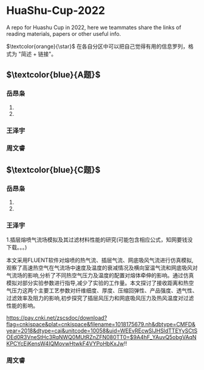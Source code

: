 # HuaShu-Cup-2022
A repo for Huashu Cup in 2022, here we teammates share the links of reading materials, papers or other useful info.

$\textcolor{orange}{\star}$ 在各自分区中可以把自己觉得有用的信息罗列，格式为 "简述 + 链接"。

## $\textcolor{blue}{A题}$
### 岳昂枭
1.
2.

### 王泽宇

### 周文睿



## $\textcolor{blue}{C题}$
### 岳昂枭
1.
2.

### 王泽宇
1.插层熔喷气流场模拟及其过滤材料性能的研究(可能包含相应公式，知网要钱没下载。。。)

本文采用FLUENT软件对熔喷的热气流、插层气流、网底吸风气流进行仿真模拟,观察了高速热空气在气流场中速度及温度的衰减情况及横向室温气流和网底吸风对气流场的影响,分析了不同热空气压力及温度的配置对熔体牵伸的影响。通过仿真模拟对部分实验参数进行指导,减少了实验的工作量。本文探讨了接收距离和热空气压力这两个主要工艺参数对纤维细度、厚度、压缩回弹性、产品强度、透气性、过滤效率及阻力的影响,初步探究了插层风压力和网底吸风压力及热风温度对过滤性能的影响。

https://pay.cnki.net/zscsdoc/download?flag=cnkispace&plat=cnkispace&filename=1018175679.nh&dbtype=CMFD&year=2018&dtype=caj&unitcode=10058&uid=WEEvREcwSlJHSldTTEYySCtSOEd0R3VneStHc3RqNWQ0MUtRZnZFN080TT0=$9A4hF_YAuvQ5obgVAqNKPCYcEjKensW4IQMovwHtwkF4VYPoHbKxJw!!
### 周文睿
